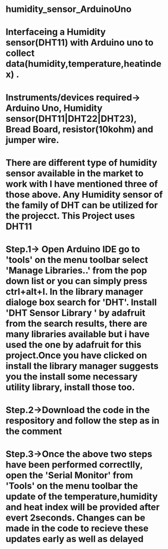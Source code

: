 # humidity_sensor_ArduinoUno
# Interfaceing a Humidity sensor(DHT11) with Arduino uno to collect data(humidity,temperature,heatindex)  .
# Instruments/devices required-> Arduino Uno, Humidity sensor(DHT11|DHT22|DHT23), Bread Board, resistor(10kohm) and jumper wire.
# There are different type of humidity sensor available in the market to work with I have mentioned three of those above. Any Humidity sensor of the family of DHT can be utilized   for the projecct. This Project uses DHT11 
# Step.1-> Open Arduino IDE go to 'tools' on the menu toolbar select 'Manage Libraries..' from the pop down list or you can simply press ctrl+alt+I. In the library manager dialoge   box search for 'DHT'. Install 'DHT Sensor Library ' by adafruit from the search results, there are many libraries available but i have used the one by adafruit for this   project.Once you have clicked on install the library manager suggests you the install some necessary utility library, install those too. 
# Step.2->Download the code in the respository and follow the step as in the comment
# Step.3->Once the above two steps have been performed correctlly, open the 'Serial Monitor' from 'Tools' on the menu toolbar the update of the temperature,humidity and heat index will be provided after evert 2seconds. Changes can be made in the code to recieve these updates early as well as delayed 


